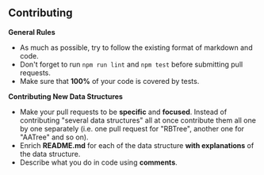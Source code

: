 ## Contributing

**General Rules**

- As much as possible, try to follow the existing format of markdown and code.
- Don't forget to run `npm run lint` and `npm test` before submitting pull requests.
- Make sure that **100%** of your code is covered by tests.


**Contributing New Data Structures**

- Make your pull requests to be **specific** and **focused**. Instead of
  contributing "several data structures" all at once contribute them all
  one by one separately (i.e. one pull request for "RBTree", another one
  for "AATree" and so on).
- Enrich **README.md** for each of the data structure **with explanations** of
  the data structure.
- Describe what you do in code using **comments**.
